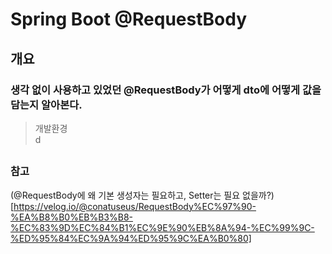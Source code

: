 # Spring Boot @RequestBody

## **개요**

### 생각 없이 사용하고 있었던 @RequestBody가 어떻게 dto에 어떻게 값을 담는지 알아본다.

> 개발환경<Br/>
> d

##

### 참고

(@RequestBody에 왜 기본 생성자는 필요하고, Setter는 필요 없을까?)[https://velog.io/@conatuseus/RequestBody%EC%97%90-%EA%B8%B0%EB%B3%B8-%EC%83%9D%EC%84%B1%EC%9E%90%EB%8A%94-%EC%99%9C-%ED%95%84%EC%9A%94%ED%95%9C%EA%B0%80]

